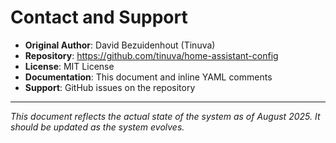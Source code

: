 # Contact and Support

- **Original Author**: David Bezuidenhout (Tinuva)
- **Repository**: https://github.com/tinuva/home-assistant-config
- **License**: MIT License
- **Documentation**: This document and inline YAML comments
- **Support**: GitHub issues on the repository

---

*This document reflects the actual state of the system as of August 2025. It should be updated as the system evolves.*